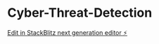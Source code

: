 # Cyber-Threat-Detection

[Edit in StackBlitz next generation editor ⚡️](https://stackblitz.com/~/github.com/Joyprime/Cyber-Threat-Detection)